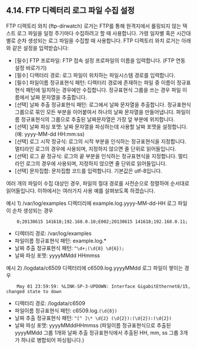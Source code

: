 ## 4.14. FTP 디렉터리 로그 파일 수집 설정


FTP 디렉토리 와치 (ftp-dirwatch) 로거는 FTP를 통해 원격지에서 롤링되지 않는 텍스트 로그 파일을 일정 주기마다 수집하려고 할 때 사용합니다. 가령 일자별 혹은 시간대별로 순차 생성되는 로그 파일을 수집할 때 사용합니다. FTP 디렉토리 와치 로거는 아래와 같은 설정을 입력받습니다:

* [필수] FTP 프로파일: FTP 접속 설정 프로파일의 이름을 입력합니다. (FTP 연동 설정 바로가기)
* [필수] 디렉터리 경로: 로그 파일이 위치하는 파일시스템 경로를 입력합니다.
* [필수] 파일이름 정규표현식 패턴: 디렉터리 경로에 존재하는 파일 중 이름이 정규표현식 패턴에 일치하는 경우에만 수집합니다. 정규표현식 그룹을 쓰는 경우 파일 이름에서 날짜 문자열을 추출합니다.
* [선택] 날짜 추출 정규표현식 패턴: 로그에서 날짜 문자열을 추출합니다. 정규표현식 그룹으로 묶인 모든 부분을 이어붙여서 하나의 날짜 문자열을 만들어냅니다. 파일이름 정규표현식의 그룹으로 추출된 날짜문자열은 가장 앞 부분에 위치합니다.
* [선택] 날짜 파싱 포맷: 날짜 문자열을 파싱하는데 사용할 날짜 포맷을 설정합니다. (예: yyyy-MM-dd HH:mm:ss)
* [선택] 로그 시작 정규식:  로그의 시작 부분을 인식하는 정규표현식을 지정합니다. 멀티라인 로그의 경우에 사용되며, 지정하지 않으면 줄 단위로 읽어들입니다.
* [선택] 로그 끝 정규식:  로그의 끝 부분을 인식하는 정규표현식을 지정합니다. 멀티라인 로그의 경우에 사용되며, 지정하지 않으면 줄 단위로 읽어들입니다.
* [선택] 문자집합: 문자집합 코드를 입력합니다. 기본값은 utf-8입니다.

여러 개의 파일이 수집 대상인 경우, 파일의 절대 경로를 사전순으로 정렬하여 순서대로 읽어들입니다. 이하에서는 여러가지 사용 예를 살펴보도록 하겠습니다.

예시 1) /var/log/examples 디렉터리에 example.log.yyyy-MM-dd-HH 로그 파일이 순차 생성되는 경우
~~~
	0;20130615 141618;192.168.0.10;E002;20130615 141618;192.168.0.11;
~~~

* 디렉터리 경로: /var/log/examples
* 파일이름 정규표현식 패턴: example\.log.*
* 날짜 추출 정규표현식 패턴: `^\d+;(\d{8} \d{6});`
* 날짜 파싱 포맷: yyyyMMdd HHmmss

예시 2) /logdata/c6509 디렉터리에 c6509.log.yyyyMMdd 로그 파일이 쌓이는 경우

~~~
	May 01 23:59:59: %LINK-SP-3-UPDOWN: Interface GigabitEthernet8/15, changed state to down
~~~

* 디렉터리 경로: /logdata/c6509
* 파일이름 정규표현식 패턴: c6509\.log\.`(\d{8})`
* 날짜 추출 정규표현식 패턴: `^[^ ]\* \d{2} (\d{2}):(\d{2}):(\d{2})`
* 날짜 파싱 포맷: yyyyMMddHHmmss
 (파일이름 정규표현식으로 추출된 yyyyMMdd 그룹 1개와 날짜 추출 정규표현식에서 추출된 HH, mm, ss 그룹 3개가 하나로 병합되어 파싱됩니다.)


